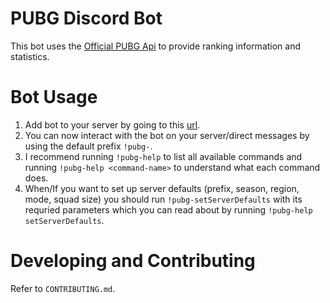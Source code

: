 # PUBG Discord Bot

This bot uses the [Official PUBG Api](https://documentation.pubg.com/en/introduction.html) to provide ranking information and statistics.

# Bot Usage
1. Add bot to your server by going to this [url](https://discordapp.com/oauth2/authorize?client_id=417828293019041804&scope=bot&permissions=388160).
2. You can now interact with the bot on your server/direct messages by using the default prefix `!pubg-`.
3. I recommend running `!pubg-help` to list all available commands and running `!pubg-help <command-name>` to understand what each command does.
4. When/If you want to set up server defaults (prefix, season, region, mode, squad size) you should run `!pubg-setServerDefaults` with its requried parameters which you can read about by running `!pubg-help setServerDefaults`.

# Developing and Contributing
Refer to `CONTRIBUTING.md`.
